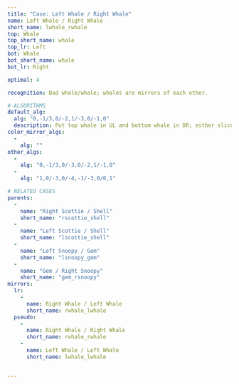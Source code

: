 ```yaml
---
title: "Case: Left Whale / Right Whale"
name: Left Whale / Right Whale
short_name: lwhale_rwhale
top: Whale
top_short_name: whale
top_lr: Left
bot: Whale
bot_short_name: whale
bot_lr: Right

optimal: 4

recognition: Bad whale/whale; whales are mirrors of each other.

# ALGORITHMS
default_alg:
  alg: "0,-1/3,0/-2,1/-3,0/-1,0"
  description: Put top whale in UL and bottom whale in DR; either slice alignment will create scottie/shell.
color_mirror_algs:
  -
    alg: ""
other_algs:
  -
    alg: "0,-1/3,0/-3,0/-2,1/-1,0"
  -
    alg: "1,0/-3,0/-4,-1/-3,0/0,1"

# RELATED CASES
parents:
  -
    name: "Right Scottie / Shell"
    short_name: "rscottie_shell"
  -
    name: "Left Scottie / Shell"
    short_name: "lscottie_shell"
  -
    name: "Left Snoopy / Gem"
    short_name: "lsnoopy_gem"
  -
    name: "Gem / Right Snoopy"
    short_name: "gem_rsnoopy"
mirrors:
  lr:
    -
      name: Right Whale / Left Whale
      short_name: rwhale_lwhale
  pseudo:
    -
      name: Right Whale / Right Whale
      short_name: rwhale_rwhale
    -
      name: Left Whale / Left Whale
      short_name: lwhale_lwhale


---
```


